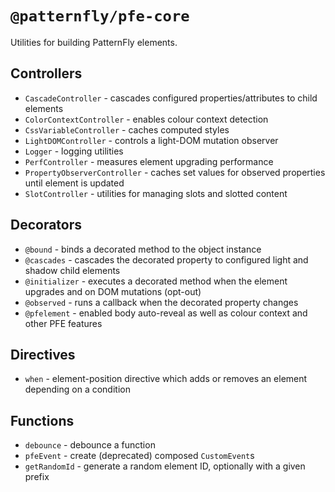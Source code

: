 # `@patternfly/pfe-core`

Utilities for building PatternFly elements.

## Controllers

- `CascadeController` - cascades configured properties/attributes to child elements
- `ColorContextController` - enables colour context detection
- `CssVariableController` - caches computed styles
- `LightDOMController` - controls a light-DOM mutation observer
- `Logger` - logging utilities
- `PerfController` - measures element upgrading performance
- `PropertyObserverController` - caches set values for observed properties until element is updated
- `SlotController` - utilities for managing slots and slotted content

## Decorators

- `@bound` - binds a decorated method to the object instance
- `@cascades` - cascades the decorated property to configured light and shadow child elements
- `@initializer` - executes a decorated method when the element upgrades and on DOM mutations (opt-out)
- `@observed` - runs a callback when the decorated property changes
- `@pfelement` - enabled body auto-reveal as well as colour context and other PFE features

## Directives

- `when` - element-position directive which adds or removes an element depending on a condition

## Functions

- `debounce` - debounce a function
- `pfeEvent` - create (deprecated) composed `CustomEvent`s
- `getRandomId` - generate a random element ID, optionally with a given prefix
